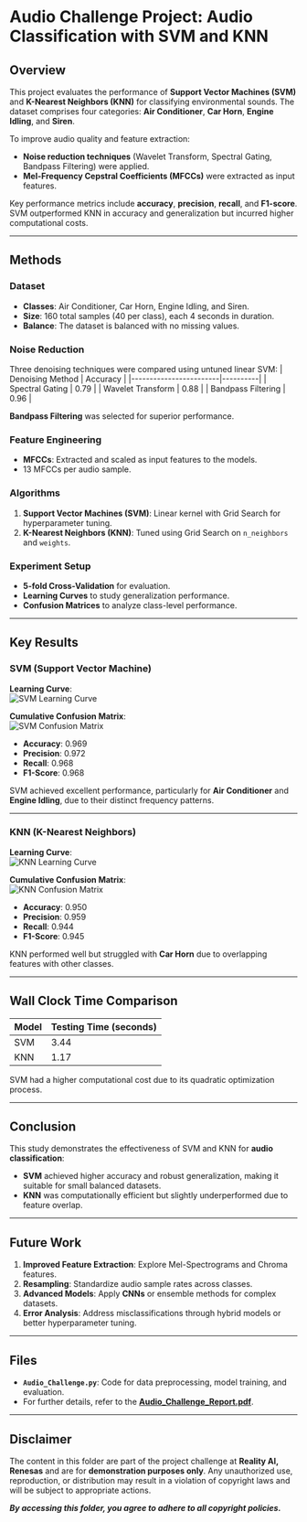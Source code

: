 # Audio Challenge Project: Audio Classification with SVM and KNN

## Overview

This project evaluates the performance of **Support Vector Machines (SVM)** and **K-Nearest Neighbors (KNN)** for classifying environmental sounds. The dataset comprises four categories: **Air Conditioner**, **Car Horn**, **Engine Idling**, and **Siren**. 

To improve audio quality and feature extraction:
- **Noise reduction techniques** (Wavelet Transform, Spectral Gating, Bandpass Filtering) were applied.
- **Mel-Frequency Cepstral Coefficients (MFCCs)** were extracted as input features.

Key performance metrics include **accuracy**, **precision**, **recall**, and **F1-score**. SVM outperformed KNN in accuracy and generalization but incurred higher computational costs.

---

## Methods

### Dataset
- **Classes**: Air Conditioner, Car Horn, Engine Idling, and Siren.
- **Size**: 160 total samples (40 per class), each 4 seconds in duration.
- **Balance**: The dataset is balanced with no missing values.

### Noise Reduction
Three denoising techniques were compared using untuned linear SVM:
| Denoising Method       | Accuracy |
|------------------------|----------|
| Spectral Gating        | 0.79     |
| Wavelet Transform      | 0.88     |
| Bandpass Filtering     | 0.96     |

**Bandpass Filtering** was selected for superior performance.

### Feature Engineering
- **MFCCs**: Extracted and scaled as input features to the models.
- 13 MFCCs per audio sample.

### Algorithms
1. **Support Vector Machines (SVM)**: Linear kernel with Grid Search for hyperparameter tuning.
2. **K-Nearest Neighbors (KNN)**: Tuned using Grid Search on `n_neighbors` and `weights`.

### Experiment Setup
- **5-fold Cross-Validation** for evaluation.
- **Learning Curves** to study generalization performance.
- **Confusion Matrices** to analyze class-level performance.

---

## Key Results

### SVM (Support Vector Machine)
**Learning Curve**:  
![SVM Learning Curve](pic/SVM_learning_curve.png)

**Cumulative Confusion Matrix**:  
![SVM Confusion Matrix](pic/SVM_Confusion_Matrix.png)

- **Accuracy**: 0.969
- **Precision**: 0.972
- **Recall**: 0.968
- **F1-Score**: 0.968

SVM achieved excellent performance, particularly for **Air Conditioner** and **Engine Idling**, due to their distinct frequency patterns.

---

### KNN (K-Nearest Neighbors)
**Learning Curve**:  
![KNN Learning Curve](pic/KNN_learning_curve.png)

**Cumulative Confusion Matrix**:  
![KNN Confusion Matrix](pic/KNN_Confusion_Matrix.png)

- **Accuracy**: 0.950
- **Precision**: 0.959
- **Recall**: 0.944
- **F1-Score**: 0.945

KNN performed well but struggled with **Car Horn** due to overlapping features with other classes.

---

## Wall Clock Time Comparison

| Model | Testing Time (seconds) |
|-------|-------------------------|
| SVM   | 3.44                    |
| KNN   | 1.17                    |

SVM had a higher computational cost due to its quadratic optimization process.

---

## Conclusion

This study demonstrates the effectiveness of SVM and KNN for **audio classification**:
- **SVM** achieved higher accuracy and robust generalization, making it suitable for small balanced datasets.
- **KNN** was computationally efficient but slightly underperformed due to feature overlap.

---

## Future Work

1. **Improved Feature Extraction**: Explore Mel-Spectrograms and Chroma features.
2. **Resampling**: Standardize audio sample rates across classes.
3. **Advanced Models**: Apply **CNNs** or ensemble methods for complex datasets.
4. **Error Analysis**: Address misclassifications through hybrid models or better hyperparameter tuning.

---

## Files

- **`Audio_Challenge.py`**: Code for data preprocessing, model training, and evaluation.
- For further details, refer to the **[Audio_Challenge_Report.pdf](Audio_Challenge_Report.pdf)**.

---

## Disclaimer
The content in this folder are part of the project challenge at **Reality AI, Renesas** and are for **demonstration purposes only**. 
Any unauthorized use, reproduction, or distribution may result in a violation of copyright laws and will be subject to appropriate actions.

_**By accessing this folder, you agree to adhere to all copyright policies.**_
